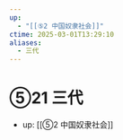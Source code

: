 ```yaml
---
up:
  - "[[⑤2 中国奴隶社会]]"
ctime: 2025-03-01T13:29:10
aliases:
  - 三代
---
```


# ⑤21 三代

- up: [[⑤2 中国奴隶社会]]
